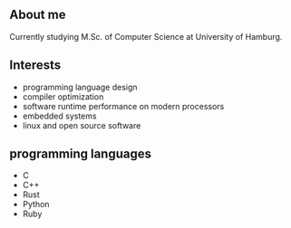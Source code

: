 ## About me

Currently studying M.Sc. of Computer Science at University of Hamburg.

## Interests

* programming language design
* compiler optimization
* software runtime performance on modern processors
* embedded systems
* linux and open source software

## programming languages

* C
* C++
* Rust
* Python
* Ruby
